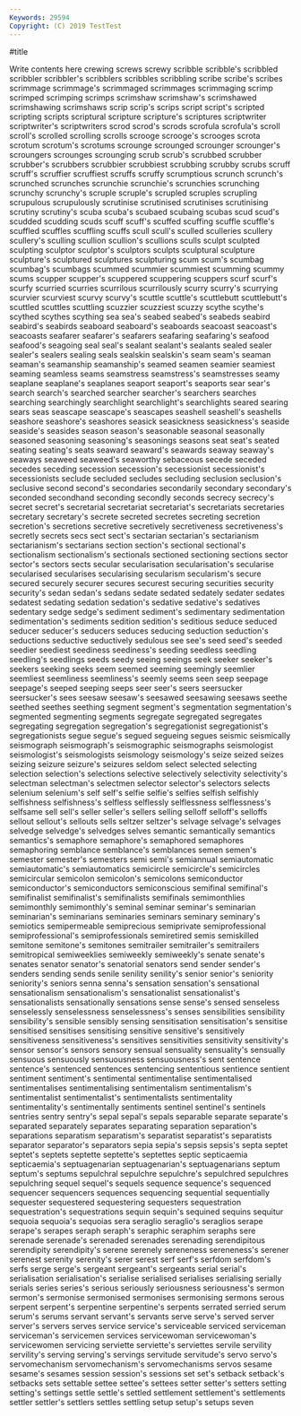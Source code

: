 ```yaml
---
Keywords: 29594
Copyright: (C) 2019 TestTest
---
```


#title

Write contents here
crewing screws screwy scribble scribble's scribbled scribbler scribbler's scribblers scribbles
scribbling scribe scribe's scribes scrimmage scrimmage's scrimmaged scrimmages scrimmaging scrimp
scrimped scrimping scrimps scrimshaw scrimshaw's scrimshawed scrimshawing scrimshaws scrip scrip's
scrips script script's scripted scripting scripts scriptural scripture scripture's scriptures
scriptwriter scriptwriter's scriptwriters scrod scrod's scrods scrofula scrofula's scroll scroll's
scrolled scrolling scrolls scrooge scrooge's scrooges scrota scrotum scrotum's scrotums
scrounge scrounged scrounger scrounger's scroungers scrounges scrounging scrub scrub's scrubbed
scrubber scrubber's scrubbers scrubbier scrubbiest scrubbing scrubby scrubs scruff scruff's
scruffier scruffiest scruffs scruffy scrumptious scrunch scrunch's scrunched scrunches scrunchie
scrunchie's scrunchies scrunching scrunchy scrunchy's scruple scruple's scrupled scruples scrupling
scrupulous scrupulously scrutinise scrutinised scrutinises scrutinising scrutiny scrutiny's scuba scuba's
scubaed scubaing scubas scud scud's scudded scudding scuds scuff scuff's
scuffed scuffing scuffle scuffle's scuffled scuffles scuffling scuffs scull scull's
sculled sculleries scullery scullery's sculling scullion scullion's scullions sculls sculpt
sculpted sculpting sculptor sculptor's sculptors sculpts sculptural sculpture sculpture's sculptured
sculptures sculpturing scum scum's scumbag scumbag's scumbags scummed scummier scummiest
scumming scummy scums scupper scupper's scuppered scuppering scuppers scurf scurf's
scurfy scurried scurries scurrilous scurrilously scurry scurry's scurrying scurvier scurviest
scurvy scurvy's scuttle scuttle's scuttlebutt scuttlebutt's scuttled scuttles scuttling scuzzier
scuzziest scuzzy scythe scythe's scythed scythes scything sea sea's seabed
seabed's seabeds seabird seabird's seabirds seaboard seaboard's seaboards seacoast seacoast's
seacoasts seafarer seafarer's seafarers seafaring seafaring's seafood seafood's seagoing seal
seal's sealant sealant's sealants sealed sealer sealer's sealers sealing seals
sealskin sealskin's seam seam's seaman seaman's seamanship seamanship's seamed seamen
seamier seamiest seaming seamless seams seamstress seamstress's seamstresses seamy seaplane
seaplane's seaplanes seaport seaport's seaports sear sear's search search's searched
searcher searcher's searchers searches searching searchingly searchlight searchlight's searchlights seared
searing sears seas seascape seascape's seascapes seashell seashell's seashells seashore
seashore's seashores seasick seasickness seasickness's seaside seaside's seasides season season's
seasonable seasonal seasonally seasoned seasoning seasoning's seasonings seasons seat seat's
seated seating seating's seats seaward seaward's seawards seaway seaway's seaways
seaweed seaweed's seaworthy sebaceous secede seceded secedes seceding secession secession's
secessionist secessionist's secessionists seclude secluded secludes secluding seclusion seclusion's seclusive
second second's secondaries secondarily secondary secondary's seconded secondhand seconding secondly
seconds secrecy secrecy's secret secret's secretarial secretariat secretariat's secretariats secretaries
secretary secretary's secrete secreted secretes secreting secretion secretion's secretions secretive
secretively secretiveness secretiveness's secretly secrets secs sect sect's sectarian sectarian's
sectarianism sectarianism's sectarians section section's sectional sectional's sectionalism sectionalism's sectionals
sectioned sectioning sections sector sector's sectors sects secular secularisation secularisation's
secularise secularised secularises secularising secularism secularism's secure secured securely securer
secures securest securing securities security security's sedan sedan's sedans sedate
sedated sedately sedater sedates sedatest sedating sedation sedation's sedative sedative's
sedatives sedentary sedge sedge's sediment sediment's sedimentary sedimentation sedimentation's sediments
sedition sedition's seditious seduce seduced seducer seducer's seducers seduces seducing
seduction seduction's seductions seductive seductively sedulous see see's seed seed's
seeded seedier seediest seediness seediness's seeding seedless seedling seedling's seedlings
seeds seedy seeing seeings seek seeker seeker's seekers seeking seeks
seem seemed seeming seemingly seemlier seemliest seemliness seemliness's seemly seems
seen seep seepage seepage's seeped seeping seeps seer seer's seers
seersucker seersucker's sees seesaw seesaw's seesawed seesawing seesaws seethe seethed
seethes seething segment segment's segmentation segmentation's segmented segmenting segments segregate
segregated segregates segregating segregation segregation's segregationist segregationist's segregationists segue segue's
segued segueing segues seismic seismically seismograph seismograph's seismographic seismographs seismologist
seismologist's seismologists seismology seismology's seize seized seizes seizing seizure seizure's
seizures seldom select selected selecting selection selection's selections selective selectively
selectivity selectivity's selectman selectman's selectmen selector selector's selectors selects selenium
selenium's self self's selfie selfie's selfies selfish selfishly selfishness selfishness's
selfless selflessly selflessness selflessness's selfsame sell sell's seller seller's sellers
selling selloff selloff's selloffs sellout sellout's sellouts sells seltzer seltzer's
selvage selvage's selvages selvedge selvedge's selvedges selves semantic semantically semantics
semantics's semaphore semaphore's semaphored semaphores semaphoring semblance semblance's semblances semen
semen's semester semester's semesters semi semi's semiannual semiautomatic semiautomatic's semiautomatics
semicircle semicircle's semicircles semicircular semicolon semicolon's semicolons semiconductor semiconductor's semiconductors
semiconscious semifinal semifinal's semifinalist semifinalist's semifinalists semifinals semimonthlies semimonthly semimonthly's
seminal seminar seminar's seminarian seminarian's seminarians seminaries seminars seminary seminary's
semiotics semipermeable semiprecious semiprivate semiprofessional semiprofessional's semiprofessionals semiretired semis semiskilled
semitone semitone's semitones semitrailer semitrailer's semitrailers semitropical semiweeklies semiweekly semiweekly's
senate senate's senates senator senator's senatorial senators send sender sender's
senders sending sends senile senility senility's senior senior's seniority seniority's
seniors senna senna's sensation sensation's sensational sensationalism sensationalism's sensationalist sensationalist's
sensationalists sensationally sensations sense sense's sensed senseless senselessly senselessness senselessness's
senses sensibilities sensibility sensibility's sensible sensibly sensing sensitisation sensitisation's sensitise
sensitised sensitises sensitising sensitive sensitive's sensitively sensitiveness sensitiveness's sensitives sensitivities
sensitivity sensitivity's sensor sensor's sensors sensory sensual sensuality sensuality's sensually
sensuous sensuously sensuousness sensuousness's sent sentence sentence's sentenced sentences sentencing
sententious sentience sentient sentiment sentiment's sentimental sentimentalise sentimentalised sentimentalises sentimentalising
sentimentalism sentimentalism's sentimentalist sentimentalist's sentimentalists sentimentality sentimentality's sentimentally sentiments sentinel
sentinel's sentinels sentries sentry sentry's sepal sepal's sepals separable separate
separate's separated separately separates separating separation separation's separations separatism separatism's
separatist separatist's separatists separator separator's separators sepia sepia's sepsis sepsis's
septa septet septet's septets septette septette's septettes septic septicaemia septicaemia's
septuagenarian septuagenarian's septuagenarians septum septum's septums sepulchral sepulchre sepulchre's sepulchred
sepulchres sepulchring sequel sequel's sequels sequence sequence's sequenced sequencer sequencers
sequences sequencing sequential sequentially sequester sequestered sequestering sequesters sequestration sequestration's
sequestrations sequin sequin's sequined sequins sequitur sequoia sequoia's sequoias sera
seraglio seraglio's seraglios serape serape's serapes seraph seraph's seraphic seraphim
seraphs sere serenade serenade's serenaded serenades serenading serendipitous serendipity serendipity's
serene serenely sereneness sereneness's serener serenest serenity serenity's serer serest
serf serf's serfdom serfdom's serfs serge serge's sergeant sergeant's sergeants
serial serial's serialisation serialisation's serialise serialised serialises serialising serially serials
series series's serious seriously seriousness seriousness's sermon sermon's sermonise sermonised
sermonises sermonising sermons serous serpent serpent's serpentine serpentine's serpents serrated
serried serum serum's serums servant servant's servants serve serve's served
server server's servers serves service service's serviceable serviced serviceman serviceman's
servicemen services servicewoman servicewoman's servicewomen servicing serviette serviette's serviettes servile
servility servility's serving serving's servings servitude servitude's servo servo's servomechanism
servomechanism's servomechanisms servos sesame sesame's sesames session session's sessions set
set's setback setback's setbacks sets settable settee settee's settees setter
setter's setters setting setting's settings settle settle's settled settlement settlement's
settlements settler settler's settlers settles settling setup setup's setups seven
